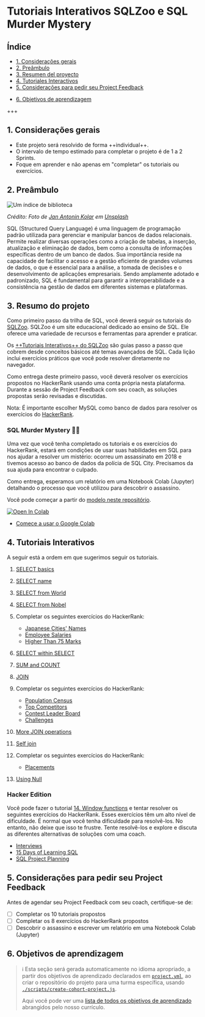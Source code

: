 # Tutoriais Interativos SQLZoo e SQL Murder Mystery

## Índice

+ [1. Considerações gerais](#1-considerações-gerais)
+ [2. Preâmbulo](#2-preâmbulo)
+ [3. Resumen del proyecto](#3-resumo-do-projeto)
+ [4. Tutoriales Interactivos](#4-tutoriais-interativos)
+ [5. Considerações para pedir seu Project Feedback](#5-considerações-para-pedir-seu-project-feedback)
- [6. Objetivos de aprendizagem](#6-objetivos-de-aprendizagem)

+++

## 1. Considerações gerais

+ Este projeto será resolvido de forma ++individual++.
+ O intervalo de tempo estimado para completar o projeto é de 1 a 2 Sprints.
+ Foque em aprender e não apenas em "completar" os tutoriais ou exercícios.

## 2. Preâmbulo

![Um índice de biblioteca](https://images.unsplash.com/photo-1544383835-bda2bc66a55d)

_Crédito: Foto de [Jan Antonin Kolar](https://unsplash.com/@jankolar?utm_content=creditCopyText&utm_medium=referral&utm_source=unsplash)_
_em [Unsplash](https://unsplash.com/photos/brown-wooden-drawer-lRoX0shwjUQ?utm_content=creditCopyText&utm_medium=referral&utm_source=unsplash)_

SQL (Structured Query Language) é uma linguagem de programação padrão utilizada
para gerenciar e manipular bancos de dados relacionais. Permite realizar diversas
operações como a criação de tabelas, a inserção, atualização e eliminação
de dados, bem como a consulta de informações específicas dentro de um banco de dados.
Sua importância reside na capacidade de facilitar o acesso e a gestão
eficiente de grandes volumes de dados, o que é essencial para a análise,
a tomada de decisões e o desenvolvimento de aplicações empresariais.
Sendo amplamente adotado e padronizado, SQL é fundamental para garantir a
interoperabilidade e a consistência na gestão de dados em diferentes sistemas
e plataformas.

## 3. Resumo do projeto

Como primeiro passo da trilha de SQL, você deverá seguir os tutoriais do
[SQLZoo](https://sqlzoo.net/). SQLZoo é um site educacional dedicado ao
ensino de SQL. Ele oferece uma variedade de recursos e ferramentas para
aprender e praticar.

Os [++Tutoriais Interativos++ do SQLZoo](https://sqlzoo.net/wiki/SQL_Tutorial)
são guias passo a passo que cobrem desde conceitos básicos até temas
avançados de SQL. Cada lição inclui exercícios práticos que você pode
resolver diretamente no navegador.

Como entrega deste primeiro passo, você deverá resolver os exercícios
propostos no HackerRank usando uma conta própria nesta plataforma. Durante
a sessão de Project Feedback com seu coach, as soluções propostas serão
revisadas e discutidas.

Nota: É importante escolher MySQL como banco de dados para resolver os
exercícios do [HackerRank](https://www.hackerrank.com/).

### SQL Murder Mystery 🕵️‍♀️

Uma vez que você tenha completado os tutoriais e os exercícios do HackerRank,
estará em condições de usar suas habilidades em SQL para nos ajudar a resolver
um mistério: ocorreu um assassinato em 2018 e tivemos acesso ao banco de dados
da polícia de SQL City. Precisamos da sua ajuda para encontrar o culpado.

Como entrega, esperamos um relatório em uma Notebook Colab (Jupyter) detalhando
o processo que você utilizou para descobrir o assassino.

Você pode começar a partir do [modelo neste repositório](https://colab.research.google.com/github/icarito/UPSK-SQL001-SQLZoo-murder/blob/sql-murder/Sql-Murder-Mystery/SQL_Murder_Mystery.pt.ipynb).

<a target="_blank" href="https://colab.research.google.com/github/icarito/UPSK-SQL001-SQLZoo-murder/blob/sql-murder/Sql-Murder-Mystery/SQL_Murder_Mystery.pt.ipynb">
  <img src="https://colab.research.google.com/assets/colab-badge.svg"
  alt="Open In Colab"/>
</a>

+ [Comece a usar o Google Colab](https://www.youtube.com/watch?v=inN8seMm7UI)

## 4. Tutoriais Interativos

A seguir está a ordem em que sugerimos seguir os tutoriais.

1. [SELECT basics](https://sqlzoo.net/wiki/SELECT_basics)
2. [SELECT name](https://sqlzoo.net/wiki/SELECT_names)
3. [SELECT from World](https://sqlzoo.net/wiki/SELECT_from_WORLD_Tutorial)
4. [SELECT from Nobel](https://sqlzoo.net/wiki/SELECT_from_Nobel_Tutorial)

5. Completar os seguintes exercícios do HackerRank:

    * [Japanese Cities' Names](https://www.hackerrank.com/challenges/japanese-cities-name/problem?isFullScreen=true)
    * [Employee Salaries](https://www.hackerrank.com/challenges/salary-of-employees/problem?isFullScreen=true)
    * [Higher Than 75 Marks](https://www.hackerrank.com/challenges/more-than-75-marks/problem?isFullScreen=true)

6. [SELECT within SELECT](https://sqlzoo.net/wiki/SELECT_within_SELECT_Tutorial)
7. [SUM and COUNT](https://sqlzoo.net/wiki/SUM_and_COUNT)
8. [JOIN](https://sqlzoo.net/wiki/The_JOIN_operation)

9. Completar os seguintes exercícios do HackerRank:

    * [Population Census](https://www.hackerrank.com/challenges/asian-population/problem?isFullScreen=true)
    * [Top Competitors](https://www.hackerrank.com/challenges/full-score/problem?isFullScreen=true)
    * [Contest Leader Board](https://www.hackerrank.com/challenges/contest-leaderboard/problem?isFullScreen=true)
    * [Challenges](https://www.hackerrank.com/challenges/challenges/problem?isFullScreen=true)

10. [More JOIN operations](https://sqlzoo.net/wiki/More_JOIN_operations)
11. [Self join](https://sqlzoo.net/wiki/Self_join)
12. Completar os seguintes exercícios do HackerRank:

    * [Placements](https://www.hackerrank.com/challenges/placements/problem?isFullScreen=true)

13. [Using Null](https://sqlzoo.net/wiki/Using_Null)

### Hacker Edition

Você pode fazer o tutorial
[14. Window functions](https://sqlzoo.net/wiki/Window_functions)
e tentar resolver os seguintes exercícios do HackerRank. Esses exercícios
têm um alto nível de dificuldade. É normal que você tenha dificuldade para
resolvê-los. No entanto, não deixe que isso te frustre. Tente resolvê-los e
explore e discuta as diferentes alternativas de soluções com uma coach.

+ [Interviews](https://www.hackerrank.com/challenges/interviews/problem?isFullScreen=true)
+ [15 Days of Learning SQL](https://www.hackerrank.com/challenges/15-days-of-learning-sql/problem?isFullScreen=true)
+ [SQL Project Planning](https://www.hackerrank.com/challenges/sql-projects/problem?isFullScreen=true)

## 5. Considerações para pedir seu Project Feedback

Antes de agendar seu Project Feedback com seu coach, certifique-se de:

+ [ ] Completar os 10 tutoriais propostos
+ [ ] Completar os 8 exercícios do HackerRank propostos
+ [ ] Descobrir o assassino e escrever um relatório em uma Notebook Colab (Jupyter)

## 6. Objetivos de aprendizagem

> ℹ️ Esta seção será gerada automaticamente no idioma apropriado, a partir dos
objetivos de aprendizado declarados em [`project.yml`](./project.yml),
> ao criar o repositório do projeto para uma turma específica, usando
> [`./scripts/create-cohort-project.js`](../../scripts#create-cohort-project-coaches).
>
> Aqui você pode ver uma [lista de todos os objetivos de aprendizado](../../learning-objectives/data.yml)
> abrangidos pelo nosso currículo.
